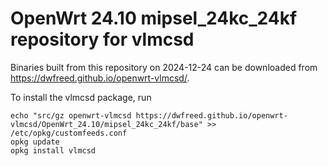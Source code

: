 OpenWrt 24.10 mipsel_24kc_24kf repository for vlmcsd
========

Binaries built from this repository on 2024-12-24 can be downloaded from <https://dwfreed.github.io/openwrt-vlmcsd/>.

To install the vlmcsd package, run

```
echo "src/gz openwrt-vlmcsd https://dwfreed.github.io/openwrt-vlmcsd/OpenWrt_24.10/mipsel_24kc_24kf/base" >> /etc/opkg/customfeeds.conf
opkg update
opkg install vlmcsd
```
